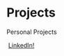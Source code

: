 # Projects
Personal Projects

<p><img [https://www.linkedin.com/in/kiwi-fae-7160652a7/](https://img.icons8.com/?size=48&id=60ZV_wYC0BM2&format=png)> <a href="https://www.linkedin.com/in/kiwi-fae-7160652a7/">LinkedIn!</a> 
